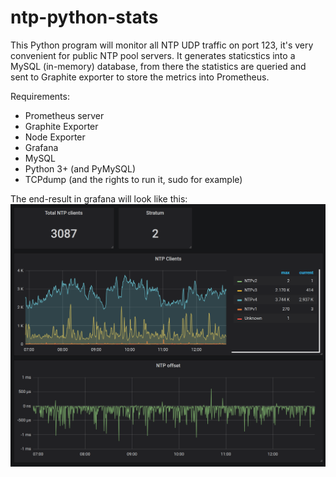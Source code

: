 # ntp-python-stats
This Python program will monitor all NTP UDP traffic on port 123, it's very convenient for public NTP pool servers.
It generates staticstics into a MySQL (in-memory) database, from there the statistics are queried and sent to Graphite exporter
to store the metrics into Prometheus.

Requirements:
* Prometheus server
* Graphite Exporter
* Node Exporter
* Grafana
* MySQL
* Python 3+ (and PyMySQL)
* TCPdump (and the rights to run it, sudo for example)


The end-result in grafana will look like this:
![alt tag](https://github.com/HyperDevil/ntp-python-stats/blob/master/ntp.PNG?raw=true)
